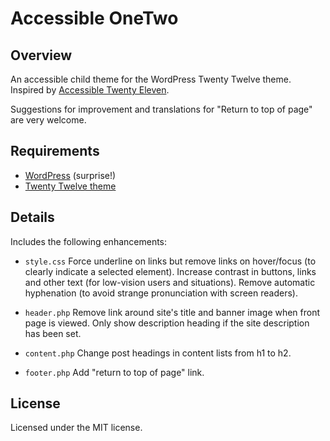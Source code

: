 # Accessible OneTwo

## Overview

An accessible child theme for the WordPress Twenty Twelve theme. Inspired by [Accessible Twenty Eleven](http://wp-accessible.org/2012/09/some-accessibility-changes-on-the-wordpress-child-theme-twenty-eleven/).

Suggestions for improvement and translations for "Return to top of page" are very welcome.

## Requirements

* [WordPress](http://wordpress.org/) (surprise!)
* [Twenty Twelve theme](http://wordpress.org/extend/themes/twentytwelve)

## Details

Includes the following enhancements:

* `style.css` Force underline on links but remove links on hover/focus (to clearly indicate a selected element).
Increase contrast in buttons, links and other text (for low-vision users and situations).
Remove automatic hyphenation (to avoid strange pronunciation with screen readers).

* `header.php` Remove link around site's title and banner image when front page is viewed.
Only show description heading if the site description has been set.

* `content.php` Change post headings in content lists from h1 to h2.

* `footer.php` Add "return to top of page" link.

## License

Licensed under the MIT license.
